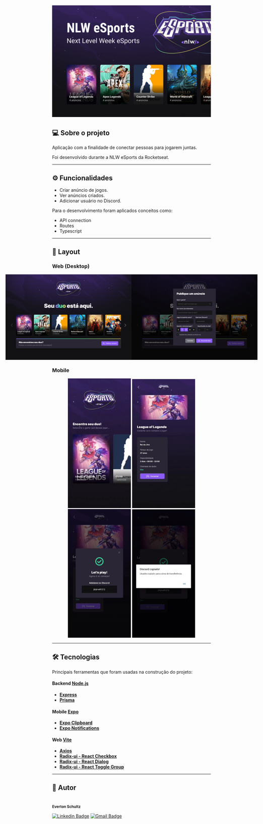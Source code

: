 <h1 align="center">
    <img alt="NLWeSports" title="#NLWeSports" src="./Capa.png" />
</h1>

## 💻 Sobre o projeto

<p>Aplicação com a finalidade de conectar pessoas para jogarem juntas.</p>

<p>Foi desenvolvido durante a NLW eSports da Rocketseat.</p>

---

## ⚙️ Funcionalidades

- Criar anúncio de jogos.
- Ver anúncios criados.
- Adicionar usuário no Discord.

Para o desenvolvimento foram aplicados conceitos como:
- API connection
- Routes
- Typescript

---

## 🎨 Layout

### Web (Desktop)

<p align="center" style="display: flex; align-items: flex-start; justify-content: center;">
  <img alt="NLWeSports" title="#NLWeSports" src="./layout/landing.png" width="400px">

  <img alt="NLWeSports" title="#NLWeSports" src="./layout/publish-ad.png" width="400px">
</p>

### Mobile

<p align="center">
  <img alt="NLWeSports" title="#NLWeSports" src="./layout/mobile-home.png" width="200px">

  <img alt="NLWeSports" title="#NLWeSports" src="./layout/mobile-ad.png" width="200px">

  <img alt="NLWeSports" title="#NLWeSports" src="./layout/mobile-connected.png" width="200px">

  <img alt="NLWeSports" title="#NLWeSports" src="./layout/mobile-discord-copy.png" width="200px">
</p>

---

## 🛠 Tecnologias
Principais ferramentas que foram usadas na construção do projeto:

#### **Backend**  [Node.js](https://nodejs.org/en)

-   **[Express](https://www.npmjs.com/package/express)**
-   **[Prisma](https://www.prisma.io/)**

#### **Mobile**  [Expo](https://expo.dev/)

-   **[Expo Clipboard](https://docs.expo.dev/versions/latest/sdk/clipboard/)**
-   **[Expo Notifications](https://docs.expo.dev/versions/latest/sdk/notifications/)**

#### **Web**  [Vite](https://vitejs.dev/)

-   **[Axios](https://www.npmjs.com/package/axios)**
-   **[Radix-ui - React Checkbox](https://www.radix-ui.com/docs/primitives/components/checkbox)**
-   **[Radix-ui - React Dialog](https://www.radix-ui.com/docs/primitives/components/dialog)**
-   **[Radix-ui - React Toggle Group](https://www.radix-ui.com/docs/primitives/components/toggle-group)**

---

## 🦸 Autor
<img style="border-radius: 50%;" src="https://avatars.githubusercontent.com/u/19807265?v=4" width="100px;" alt=""/>
 <br />
 <sub><b>Everton Schultz</b></sub></a>
 <br />

[![Linkedin Badge](https://img.shields.io/badge/-Everton-blue?style=flat-square&logo=Linkedin&logoColor=white&link=https://www.linkedin.com/in/https://www.linkedin.com/in/%C3%A9verton-schultz-824a1612b/)](https://www.linkedin.com/in/https://www.linkedin.com/in/%C3%A9verton-schultz-824a1612b/)
[![Gmail Badge](https://img.shields.io/badge/-evertonf.m.schultz98@gmail.com-c14438?style=flat-square&logo=Gmail&logoColor=white&link=mailto:evertonf.m.schultz98@gmail.com)](mailto:evertonf.m.schultz98@gmail.com)